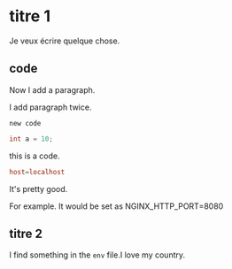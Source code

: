 # titre 1

Je veux écrire quelque chose.

## code

Now I add a paragraph.

I add paragraph twice.

`new code`

```java
int a = 10;
```

this is a code.

```conf
host=localhost
```

It's pretty good.

For example. It would be set as NGINX_HTTP_PORT=8080

## titre 2

I find something in the `env` file.I love my country.
